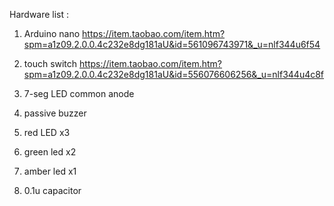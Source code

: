 Hardware list :

1. Arduino nano https://item.taobao.com/item.htm?spm=a1z09.2.0.0.4c232e8dg181aU&id=561096743971&_u=nlf344u6f54

2. touch switch https://item.taobao.com/item.htm?spm=a1z09.2.0.0.4c232e8dg181aU&id=556076606256&_u=nlf344u4c8f

3. 7-seg LED common anode

4. passive buzzer

5. red LED x3

6. green led x2

7. amber led x1

8. 0.1u capacitor
